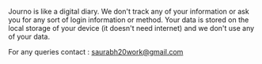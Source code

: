 
Journo is like a digital diary. We don't track any of your information or ask you for any sort of login information or method. 
Your data is stored on the local storage of your device (it doesn't need internet) and we don't use any of your data. 

For any queries contact : saurabh20work@gmail.com 
